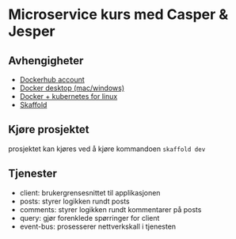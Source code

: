 # Microservice kurs med Casper & Jesper


## Avhengigheter
- [Dockerhub account](https://hub.docker.com/)
- [Docker desktop (mac/windows)](https://www.docker.com/get-started)
- [Docker + kubernetes for linux](https://kubernetes.io/docs/tasks/tools/install-minikube/)
- [Skaffold](https://skaffold.dev/docs/install/)

## Kjøre prosjektet
prosjektet kan kjøres ved å kjøre kommandoen ```skaffold dev```
## Tjenester
- client: brukergrensesnittet til applikasjonen
- posts: styrer logikken rundt posts
- comments: styrer logikken rundt kommentarer på posts
- query: gjør forenklede spørringer for client
- event-bus: prosesserer nettverkskall i tjenesten

